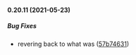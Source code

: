 #### 0.20.11 (2021-05-23)

##### Bug Fixes

*  revering back to what was ([57b74631](https://github.com/IgorSzyporyn/plop-scaffold/commit/57b74631864a4970efe30e3043d8d5b966d7faf4))

